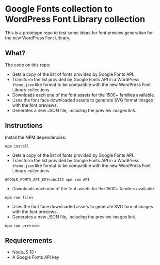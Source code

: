# Google Fonts collection to WordPress Font Library collection


This is a prototype repo to test some ideas for font preview generation for the new WordPress Font Library.

## What?

The code on this repo:
- Gets a copy of the list of fonts provided by Google Fonts API.
- Transform the list provided by Google Fonts API in a WordPress `theme.json` like format to be compatible with the new WordPress Font Library collections.
- Downloads each one of the font assets for the 1500+ families available.
- Uses the font face downloaded assets to generate SVG format images with the font previews.
- Generates a new JSON file, including the preview images link.

## Instructions
Install the NPM dependencies:
```
npm install
```


- Gets a copy of the list of fonts provided by Google Fonts API.
- Transform the list provided by Google Fonts API in a WordPress `theme.json` like format to be compatible with the new WordPress Font Library collections.
```
GOOGLE_FONTS_API_KEY=abc123 npm run API
```


- Downloads each one of the font assets for the 1500+ families available.
```
npm run files
```


- Uses the font face downloaded assets to generate SVG format images with the font previews.
- Generates a new JSON file, including the preview images link.
```
npm run previews
```

## Requierements
- NodeJS 18+
- A Google Fonts API key
